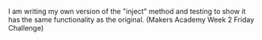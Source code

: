 I am writing my own version of the "inject" method and testing to show it has the same functionality as the original. (Makers Academy Week 2 Friday Challenge)